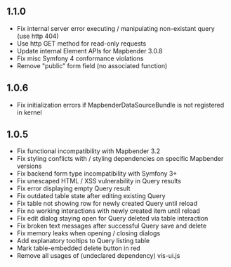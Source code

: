 ## 1.1.0
* Fix internal server error executing / manipulating non-existant query (use http 404)
* Use http GET method for read-only requests
* Update internal Element APIs for Mapbender 3.0.8
* Fix misc Symfony 4 conformance violations
* Remove "public" form field (no associated function)

## 1.0.6
* Fix initialization errors if MapbenderDataSourceBundle is not registered in kernel

## 1.0.5
* Fix functional incompatibility with Mapbender 3.2
* Fix styling conflicts with / styling dependencies on specific Mapbender versions
* Fix backend form type incompatibility with Symfony 3+
* Fix unescaped HTML / XSS vulnerability in Query results
* Fix error displaying empty Query result
* Fix outdated table state after editing existing Query
* Fix table not showing row for newly created Query until reload
* Fix no working interactions with newly created item until reload
* Fix edit dialog staying open for Query deleted via table interaction
* Fix broken text messages after successful Query save and delete
* Fix memory leaks when opening / closing dialogs
* Add explanatory tooltips to Query listing table
* Mark table-embedded delete button in red
* Remove all usages of (undeclared dependency) vis-ui.js
